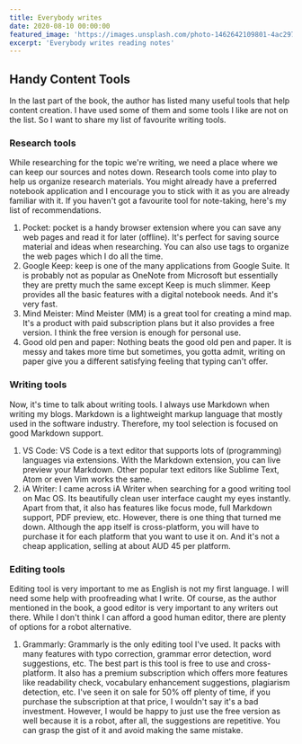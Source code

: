 ```yaml
---
title: Everybody writes
date: 2020-08-10 00:00:00
featured_image: 'https://images.unsplash.com/photo-1462642109801-4ac2971a3a51?ixlib=rb-1.2.1&ixid=eyJhcHBfaWQiOjEyMDd9&auto=format&fit=crop&w=1566&q=80'
excerpt: 'Everybody writes reading notes'
---
```


## Handy Content Tools

In the last part of the book, the author has listed many useful tools that help content creation. I have used some of them and some tools I like are not on the list. So I want to share my list of favourite writing tools.

### Research tools

While researching for the topic we're writing, we need a place where we can keep our sources and notes down. Research tools come into play to help us organize research materials. You might already have a preferred notebook application and I encourage you to stick with it as you are already familiar with it. If you haven't got a favourite tool for note-taking, here's my list of recommendations.

1. Pocket: pocket is a handy browser extension where you can save any web pages and read it for later (offline). It's perfect for saving source material and ideas when researching. You can also use tags to organize the web pages which I do all the time.
2. Google Keep: keep is one of the many applications from Google Suite. It is probably not as popular as OneNote from Microsoft but essentially they are pretty much the same except Keep is much slimmer. Keep provides all the basic features with a digital notebook needs. And it's very fast.
3. Mind Meister: Mind Meister (MM) is a great tool for creating a mind map. It's a product with paid subscription plans but it also provides a free version. I think the free version is enough for personal use.  
4. Good old pen and paper: Nothing beats the good old pen and paper. It is messy and takes more time but sometimes, you gotta admit, writing on paper give you a different satisfying feeling that typing can't offer.

### Writing tools

Now, it's time to talk about writing tools. I always use Markdown when writing my blogs. Markdown is a lightweight markup language that mostly used in the software industry. Therefore, my tool selection is focused on good Markdown support.

1. VS Code: VS Code is a text editor that supports lots of (programming) languages via extensions. With the Markdown extension, you can live preview your Markdown. Other popular text editors like Sublime Text, Atom or even Vim works the same.
2. iA Writer: I came across iA Writer when searching for a good writing tool on Mac OS. Its beautifully clean user interface caught my eyes instantly. Apart from that, it also has features like focus mode, full Markdown support, PDF preview, etc. However, there is one thing that turned me down. Although the app itself is cross-platform, you will have to purchase it for each platform that you want to use it on. And it's not a cheap application, selling at about AUD 45 per platform.

### Editing tools

Editing tool is very important to me as English is not my first language. I will need some help with proofreading what I write. Of course, as the author mentioned in the book, a good editor is very important to any writers out there. While I don't think I can afford a good human editor, there are plenty of options for a robot alternative.  

1. Grammarly: Grammarly is the only editing tool I've used. It packs with many features with typo correction, grammar error detection, word suggestions, etc. The best part is this tool is free to use and cross-platform. It also has a premium subscription which offers more features like readability check, vocabulary enhancement suggestions, plagiarism detection, etc. I've seen it on sale for 50% off plenty of time, if you purchase the subscription at that price, I wouldn't say it's a bad investment. However, I would be happy to just use the free version as well because it is a robot, after all, the suggestions are repetitive. You can grasp the gist of it and avoid making the same mistake.

